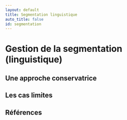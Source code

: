 ```yaml
---
layout: default
title: Segmentation linguistique
auto_title: false
id: segmentation
---
```


# Gestion de la segmentation (linguistique)



## Une approche conservatrice 



## Les cas limites



## Références

